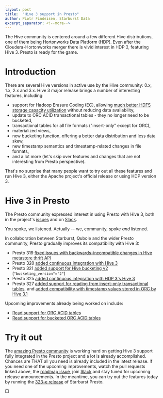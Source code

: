 ```yaml
---
layout: post
title:  "Hive 3 support in Presto"
author: Piotr Findeisen, Starburst Data
excerpt_separator: <!--more-->
---
```


The Hive community is centered around a few different Hive distributions, one of them
being Hortonworks Data Platform (HDP). Even after the Cloudera-Hortonworks merger there
is vivid interest in HDP 3, featuring Hive 3. Presto is ready for the game.

<!--more-->

# Introduction

There are several Hive versions in active use by the Hive community: 0.x, 1.x, 2.x
and 3.x. Hive 3 major release brings a number of interesting features, including:

* support for Hadoop Erasure Coding (EC), allowing [much better HDFS storage capacity
  utilization](https://blog.cloudera.com/introduction-to-hdfs-erasure-coding-in-apache-hadoop/)
  without reducing data availability,
* update to ORC ACID transactional tables - they no longer need to be bucketed,
* transactional tables for all file formats ("insert-only" except for ORC),
* materialized views,
* new bucketing function, offering a better data distribution and less data skew,
* new timestamp semantics and timestamp-related changes in file formats,
* and a lot more (let's skip over features and changes that are not interesting from
  Presto perspective).

That's no surprise that many people want to try out all these features and run Hive 3,
either the Apache project's official release or using HDP version 3.

# Hive 3 in Presto

The Presto community expressed interest in using Presto with Hive 3, both in the project's
[issues](https://github.com/prestosql/presto/issues/576) and on [Slack](/slack.html).

You spoke, we listened. Actually -- we, community, spoke _and_ listened.

In collaboration between Starburst, Qubole and the wider Presto community, Presto gradually
improves its compatibility with Hive 3:

* Presto 319 [fixed issues with backwards-incompatible changes in Hive metastore thrift API](
  https://github.com/prestosql/presto/pull/1532)
* Presto 320 [added continuous integration with Hive 3](https://github.com/prestosql/presto/pull/1614)
* Presto 321 [added support for Hive bucketing v2](https://github.com/prestosql/presto/pull/1697)
  (``"bucketing_version"="2"``)
* Presto 325 [added continuous integration with HDP 3's Hive 3](https://github.com/prestosql/presto/pull/1958)
* Presto 327 [added support for reading from insert-only transactional tables](
  https://github.com/prestosql/presto/pull/1034), and [added compatibility with timestamp
  values stored in ORC by Hive 3.1](https://github.com/prestosql/presto/pull/2099)

Upcoming improvements already being worked on include:

* [Read support for ORC ACID tables](https://github.com/prestosql/presto/pull/2068)
* [Read support for bucketed ORC ACID tables](https://github.com/prestosql/presto/pull/1591)

# Try it out

The [amazing Presto community](https://twitter.com/findepi/status/1204783485094944768) is working hard on
getting Hive 3 support fully integrated in the Presto project and a lot is already accomplished.
Chances are THAT all you need is already included in the latest release. If you need one of the upcoming
improvements, watch the pull requests linked above, the [roadmap issue](https://github.com/prestosql/presto/issues/1218),
join [Slack](/slack.html) and stay tuned for upcoming release announcements. In the meantime, you
can try out the features today by running the [323-e release](
https://docs.starburstdata.com/latest/release/release-323-e.html) of Starburst Presto.

□

